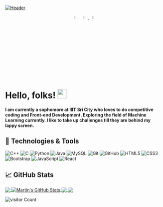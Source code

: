

[![Header](https://github.com/prichoms/prichoms/blob/main/s1.png "Header")](https://prichoms.netlify.app/)


  <div align="center">  
  <a href="https://www.linkedin.com/in/priyam-bajpai-1b564a1a0"><img src="https://img.icons8.com/color/48/000000/linkedin.png" width="5%"/></a>
  <a href="mailto:bajpaipriyam90@gmail.com"> <img src="https://img.icons8.com/fluent/48/000000/gmail.png" width="5%"/> </a>
  <a href="https://twitter.com/Prichoms_12"><img src="https://img.icons8.com/fluent/48/4a90e2/twitter.png" width="5%"></a>
  </div>
  
# Hello, folks! <img src="https://raw.githubusercontent.com/MartinHeinz/MartinHeinz/master/wave.gif" width="30px">
#### I am currently a sophomore at IIIT Sri City who loves to do competitive coding and Front-end Development. Exploring the field of Machine Learning currently. I like to take up challenges till they are behind my lappy screen.

## 🔧 Technologies & Tools
![C++](https://img.shields.io/badge/-++-00599C?style=flat-square&logo=c)
![C](https://img.shields.io/badge/--00599C?style=flat-square&logo=c)
![Python](https://img.shields.io/badge/-Python-black?style=flat-square&logo=Python)
![Java](https://img.shields.io/badge/-java-E34A86?style=flat-square&logo=java)
![MySQL](https://img.shields.io/badge/-MySQL-black?style=flat-square&logo=mysql)
![Git](https://img.shields.io/badge/-Git-black?style=flat-square&logo=git)
![GitHub](https://img.shields.io/badge/-GitHub-181717?style=flat-square&logo=github)
![HTML5](https://img.shields.io/badge/-HTML5-E34F26?style=flat-square&logo=html5&logoColor=white)
![CSS3](https://img.shields.io/badge/-CSS3-1572B6?style=flat-square&logo=css3)
![Bootstrap](https://img.shields.io/badge/-Bootstrap-563D7C?style=flat-square&logo=bootstrap)
![JavaScript](https://img.shields.io/badge/-JavaScript-black?style=flat-square&logo=javascript)
![React](https://img.shields.io/badge/-React-black?style=flat-square&logo=react)

## &#x1f4c8; GitHub Stats

<a href="https://github.com/prichoms/prichoms">
  <img align="center" src="https://github-readme-stats.vercel.app/api/top-langs/?username=prichoms&hide=java,html&title_color=ffffff&text_color=c9cacc&icon_color=2bbc8a&bg_color=1d1f21" />
</a>
<a href="https://github.com/prichoms/prichoms">
  <img align="center" src="https://github-readme-stats.vercel.app/api?username=prichoms&show_icons=true&line_height=27&count_private=true&title_color=ffffff&text_color=c9cacc&icon_color=2bbc8a&bg_color=1d1f21" alt="Martin's GitHub Stats" />
</a>

<a href="https://github.com/MartinHeinz/python-project-blueprint">
  <img align="center" src="https://github-readme-stats.vercel.app/api/pin/?username=MartinHeinz&repo=python-project-blueprint&title_color=ffffff&text_color=c9cacc&icon_color=2bbc8a&bg_color=1d1f21" />
</a>


<a href="https://github.com/MartinHeinz/go-project-blueprint">
  <img align="center" src="https://github-readme-stats.vercel.app/api/pin/?username=MartinHeinz&repo=go-project-blueprint&title_color=ffffff&text_color=c9cacc&icon_color=2bbc8a&bg_color=1d1f21" />
</a>    

![visitor Count](https://visitor-badge.laobi.icu/badge?page_id=prichoms.prichoms)


</div>


